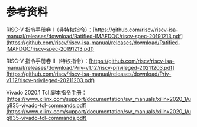# 参考资料

RISC-V 指令手册卷 I（非特权指令）：[https://github.com/riscv/riscv-isa-manual/releases/download/Ratified-IMAFDQC/riscv-spec-20191213.pdf](https://github.com/riscv/riscv-isa-manual/releases/download/Ratified-IMAFDQC/riscv-spec-20191213.pdf)

RISC-V 指令手册卷 II（特权指令）：[https://github.com/riscv/riscv-isa-manual/releases/download/Priv-v1.12/riscv-privileged-20211203.pdf](https://github.com/riscv/riscv-isa-manual/releases/download/Priv-v1.12/riscv-privileged-20211203.pdf)

Vivado 2020.1 Tcl 脚本指令手册：[https://www.xilinx.com/support/documentation/sw_manuals/xilinx2020_1/ug835-vivado-tcl-commands.pdf](https://www.xilinx.com/support/documentation/sw_manuals/xilinx2020_1/ug835-vivado-tcl-commands.pdf)